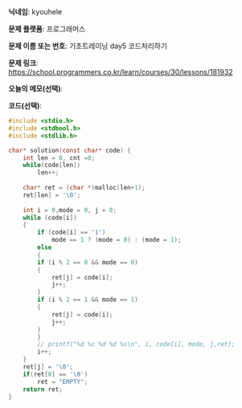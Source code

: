 **닉네임**: kyouhele

**문제 플랫폼**: 프로그래머스

**문제 이름 또는 번호**: 기초트레이닝 day5 코드처리하기

**문제 링크**: https://school.programmers.co.kr/learn/courses/30/lessons/181932

**오늘의 메모(선택)**: 

**코드(선택)**: 

```c
#include <stdio.h>
#include <stdbool.h>
#include <stdlib.h>

char* solution(const char* code) {
    int len = 0, cnt =0;
    while(code[len])
        len++;
    
    char* ret = (char *)malloc(len+1);
    ret[len] = '\0';
    
    int i = 0,mode = 0, j = 0;
    while (code[i])
    {
        if (code[i] == '1')
            mode == 1 ? (mode = 0) : (mode = 1);
        else
        {
        if (i % 2 == 0 && mode == 0)
        {
            ret[j] = code[i];
            j++;
        }
        if (i % 2 == 1 && mode == 1)
        {
            ret[j] = code[i];
            j++;
        }
        }
        // printf("%d %c %d %d %s\n", i, code[i], mode, j,ret);
        i++;
    }
    ret[j] = '\0';
    if(ret[0] == '\0')
        ret = "EMPTY";
    return ret;
}
```